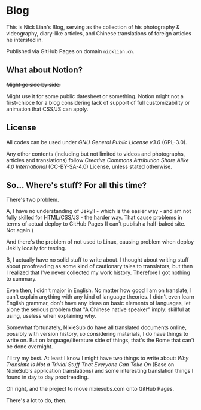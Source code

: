 # Blog

This is Nick Lian's Blog, serving as the collection of his photography & videography, diary-like articles, and Chinese translations of foreign articles he intersted in.

Published via GitHub Pages on domain ```nicklian.cn```.

## What about Notion?

~~Might go side by side.~~

Might use it for some public datesheet or something. Notion might not a first-chioce for a blog considering lack of support of full customizability or animation that CSS/JS can apply.

## License

All codes can be used under *GNU General Public License v3.0* (GPL-3.0).

Any other contents (including but not limited to videos and photographs, articles and translations) follow *Creative Commons Attribution Share Alike 4.0 International* (CC-BY-SA-4.0) License, unless stated otherwise.

## So... Where's stuff? For all this time?

There's two problem.

A, I have no understanding of Jekyll - which is the easier way - and am not fully skilled for HTML/CSS/JS - the harder way. That cause problems in terms of actual deploy to GitHub Pages (I can't publish a half-baked site. Not again.)

And there's the problem of not used to Linux, causing problem when deploy Jeklly locally for testing.

B, I actually have no solid stuff to write about. I thought about writing stuff about proofreading as some kind of cautionary tales to translators, but then I realized that I've never collected my work history. Therefore I got nothing to summary. 

Even then, I didn't major in English. No matter how good I am on translate, I can't explain anything with any kind of language theories. I didn't even learn English grammar, don't have any ideas on basic elements of languages, let alone the serious problem that "A Chinese native speaker" imply: skillful at using, useless when explaining why.

Somewhat fortunately, NixieSub do have all translated documents online, possibly with version history, so considering materials, I do have things to write on. But on language/literature side of things, that's the Rome that can't be done overnight.

I'll try my best. At least I know I might have two things to write about: *Why Translate is Not a Trivial Stuff That Everyone Can Take On* (Base on NixieSub's application translations) and some interesting translation things I found in day to day proofreading.

Oh right, and the project to move nixiesubs.com onto GitHub Pages.

There's a lot to do, then.
